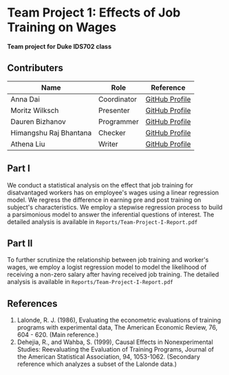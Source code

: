 # Team Project 1: Effects of Job Training on Wages
**Team project for Duke IDS702 class**

## Contributers
| Name | Role | Reference |
|---- |----|----|
|Anna Dai| Coordinator | [GitHub Profile](https://github.com/dai-anna)|
|Moritz Wilksch| Presenter |[GitHub Profile](https://github.com/moritzwilksch)|
|Dauren Bizhanov| Programmer| [GitHub Profile](https://github.com/brauden)|
|Himangshu Raj Bhantana| Checker| [GitHub Profile](https://github.com/hb173)|
|Athena Liu| Writer | [GitHub Profile](https://github.com/athena112233)|

## Part I
We conduct a statistical analysis on the effect that job training for disatvantaged workers has on employee's wages using a linear regression model. We regress the difference in earning pre and post training on subject's characteristics. We employ a stepwise regression process to build a parsimonious model to answer the inferential questions of interest. The detailed analysis is available in `Reports/Team-Project-I-Report.pdf`

## Part II
To further scrutinize the relationship between job training and worker's wages, we employ a logist regression model to model the likelihood of receiving a non-zero salary after having received job training. The detailed analysis is available in `Reports/Team-Project-I-Report.pdf`


## References
1. Lalonde, R. J. (1986), Evaluating the econometric evaluations of training programs with experimental data, The American Economic Review, 76, 604 - 620. (Main reference.)
2. Dehejia, R., and Wahba, S. (1999), Causal Effects in Nonexperimental Studies: Reevaluating the Evaluation of Training Programs, Journal of the American Statistical Association, 94, 1053-1062. (Secondary reference which analyzes a subset of the Lalonde data.)